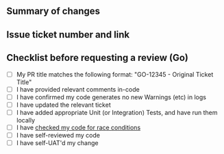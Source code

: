 ## Summary of changes

## Issue ticket number and link

## Checklist before requesting a review (Go)
- [ ] My PR title matches the following format: "GO-12345 - Original Ticket Title"
- [ ] I have provided relevant comments in-code
- [ ] I have confirmed my code generates no new Warnings (etc) in logs
- [ ] I have updated the relevant ticket
- [ ] I have added appropriate Unit (or Integration) Tests, and have run them locally
- [ ] I have [checked my code for race conditions](https://go.dev/blog/race-detector)
- [ ] I have self-reviewed my code
- [ ] I have self-UAT'd my change
